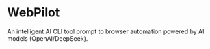 # WebPilot
An intelligent AI CLI tool prompt to browser automation powered by AI models (OpenAI/DeepSeek).
